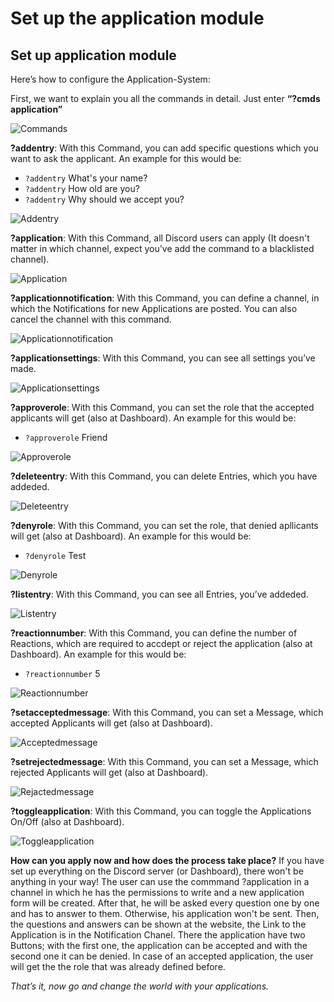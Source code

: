 # Set up the application module

## Set up application module

Here’s how to configure the Application-System:

First, we want to explain you all the commands in detail. Just enter **“?cmds application”**

![Commands](https://i.imgur.com/dxhMpId.png)

**?addentry**: With this Command, you can add specific questions which you want to ask the applicant. An example for this would be:

* `?addentry` What's your name?
* `?addentry` How old are you?
* `?addentry` Why should we accept you?

![Addentry](https://i.imgur.com/Izl8oYc.png)

**?application**: With this Command, all Discord users can apply \(It doesn't matter in which channel, expect you've add the command to a blacklisted channel\).

![Application](https://i.imgur.com/lz3Ixv4.png)

**?applicationnotification**: With this Command, you can define a channel, in which the Notifications for new Applications are posted. You can also cancel the channel with this command.

![Applicationnotification](https://i.imgur.com/ONriecp.png)

**?applicationsettings**: With this Command, you can see all settings you’ve made.

![Applicationsettings](https://i.imgur.com/Oe3cL1E.png)

**?approverole**: With this Command, you can set the role that the accepted applicants will get \(also at Dashboard\). An example for this would be:

* `?approverole` Friend

![Approverole](https://i.imgur.com/LquC7HM.png)

**?deleteentry**: With this Command, you can delete Entries, which you have addeded.

![Deleteentry](https://i.imgur.com/7mWyUTq.png)

**?denyrole**: With this Command, you can set the role, that denied apllicants will get \(also at Dashboard\). An example for this would be:

* `?denyrole` Test

![Denyrole](https://i.imgur.com/8aooCNn.png)

**?listentry**: With this Command, you can see all Entries, you’ve addeded.

![Listentry](https://i.imgur.com/4tnufYL.png)

**?reactionnumber**: With this Command, you can define the number of Reactions, which are required to accdept or reject the application \(also at Dashboard\). An example for this would be:

* `?reactionnumber` 5

![Reactionnumber](https://i.imgur.com/OHejxkr.png)

**?setacceptedmessage**: With this Command, you can set a Message, which accepted Applicants will get \(also at Dashboard\).

![Acceptedmessage](https://i.imgur.com/9RUbgNE.png)

**?setrejectedmessage**: With this Command, you can set a Message, which rejected Applicants will get \(also at Dashboard\).

![Rejactedmessage](https://i.imgur.com/eHTQ4EC.png)

**?toggleapplication**: With this Command, you can toggle the Applications On/Off \(also at Dashboard\).

![Toggleapplication](https://i.imgur.com/xrz9iyu.png)

**How can you apply now and how does the process take place?** If you have set up everything on the Discord server \(or Dashboard\), there won't be anything in your way! The user can use the commmand ?application in a channel in which he has the permissions to write and a new application form will be created. After that, he will be asked every question one by one and has to answer to them. Otherwise, his application won't be sent. Then, the questions and answers can be shown at the website, the Link to the Application is in the Notification Chanel. There the application have two Buttons; with the first one, the application can be accepted and with the second one it can be denied. In case of an accepted application, the user will get the the role that was already defined before.

_That’s it, now go and change the world with your applications._

